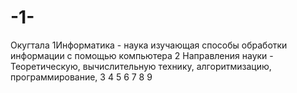 # -1-
Окугтала 
1Информатика - наука изучающая способы обработки информации с помощью компьютера
2 Направления науки - Теоретическую, вычислительную технику, алгоритмизацию, программирование, 
3
4
5
6
7
8
9
